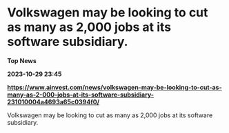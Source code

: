 # Volkswagen may be looking to cut as many as 2,000 jobs at its software subsidiary.
**Top News**

**2023-10-29 23:45**

**https://www.ainvest.com/news/volkswagen-may-be-looking-to-cut-as-many-as-2-000-jobs-at-its-software-subsidiary-231010004a4693a65c0394f0/**

Volkswagen may be looking to cut as many as 2,000 jobs at its software subsidiary.